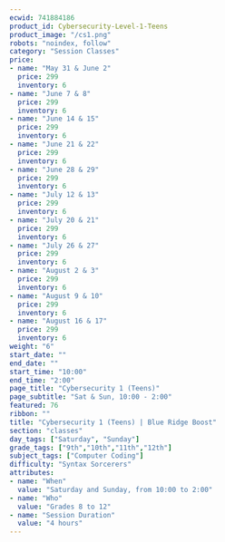```yaml
---
ecwid: 741884186
product_id: Cybersecurity-Level-1-Teens
product_image: "/cs1.png"
robots: "noindex, follow"
category: "Session Classes"
price:
- name: "May 31 & June 2"
  price: 299
  inventory: 6
- name: "June 7 & 8"
  price: 299
  inventory: 6
- name: "June 14 & 15"
  price: 299
  inventory: 6
- name: "June 21 & 22"
  price: 299
  inventory: 6
- name: "June 28 & 29"
  price: 299
  inventory: 6
- name: "July 12 & 13"
  price: 299
  inventory: 6
- name: "July 20 & 21"
  price: 299
  inventory: 6
- name: "July 26 & 27"
  price: 299
  inventory: 6
- name: "August 2 & 3"
  price: 299
  inventory: 6
- name: "August 9 & 10"
  price: 299
  inventory: 6
- name: "August 16 & 17"
  price: 299
  inventory: 6
weight: "6"
start_date: ""
end_date: ""
start_time: "10:00"
end_time: "2:00"
page_title: "Cybersecurity 1 (Teens)"
page_subtitle: "Sat & Sun, 10:00 - 2:00"
featured: 76
ribbon: ""
title: "Cybersecurity 1 (Teens) | Blue Ridge Boost"
section: "classes"
day_tags: ["Saturday", "Sunday"]
grade_tags: ["9th","10th","11th","12th"]
subject_tags: ["Computer Coding"]
difficulty: "Syntax Sorcerers"
attributes:
- name: "When"
  value: "Saturday and Sunday, from 10:00 to 2:00"
- name: "Who"
  value: "Grades 8 to 12"
- name: "Session Duration"
  value: "4 hours"
---
```


